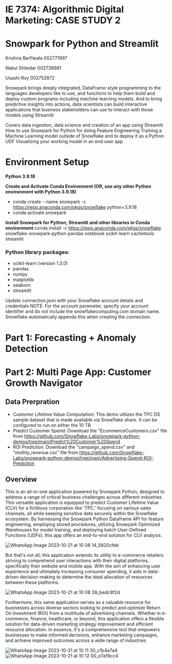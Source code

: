 # IE 7374: Algorithmic Digital Marketing: CASE STUDY 2 
# Snowpark for Python and Streamlit

Krishna Barfiwala
002771997

Nakul Shiledar 
002738981

Usashi Roy
002752872


Snowpark brings deeply integrated, DataFrame-style programming to the languages developers like to use, and functions to help them build and deploy custom programs including machine learning models. And to bring predictive insights into actions, data scientists can build interactive applications that business stakeholders can use to interact with those models using Streamlit

Covers data ingestion, data science and creation of an app using Streamlit
How to use Snowpark for Python for doing Feature Engineering
Training a Machine Learning model outside of Snowflake and to deploy it as a Python UDF
Visualizing your working model in an end user app

# Environment Setup
**Python 3.9.18**

**Create and Activate Conda Environment (OR, use any other Python environment with Python 3.9.18)**
* conda create --name snowpark -c https://repo.anaconda.com/pkgs/snowflake python=3.9.18
* conda activate snowpark
  
**Install Snowpark for Python, Streamlit and other libraries in Conda environment**
conda install -c https://repo.anaconda.com/pkgs/snowflake snowflake-snowpark-python pandas notebook scikit-learn cachetools streamlit

### Python library packages:
* scikit-learn (version 1.3.0)
* pandas
* numpy
* matplotlib
* seaborn
* streamlit
  
Update connection.json with your Snowflake account details and credentials
NOTE: For the account parameter, specify your account identifier and do not include the snowflakecomputing.com domain name. Snowflake automatically appends this when creating the connection.

# Part 1: Forecasting + Anomaly Detection

# Part 2: Multi Page App: Customer Growth Navigator

## Data Prerpration
* Customer Lifetime Value Computation: This demo utilizes the TPC DS sample dataset that is made available via Snowflake share. It can be configured to run on either the 10 TB
* Predict Customer Spend: Download the "EcommerceCustomers.csv" file from https://github.com/Snowflake-Labs/snowpark-python-demos/tree/main/Predict%20Customer%20Spend 
* ROI Prediction: Download the "campaign_spend.csv" and “mothly_revenue.csv” file from https://github.com/Snowflake-Labs/snowpark-python-demos/tree/main/Advertising-Spend-ROI-Prediction

## Overview
This is an all-in-one application powered by Snowpark Python, designed to address a range of critical business challenges across different industries. This versatile application is equipped to predict Customer Lifetime Value (CLV) for a fictitious corporation like 'TPC,' focusing on various sales channels, all while keeping sensitive data securely within the Snowflake ecosystem. By harnessing the Snowpark Python Dataframe API for feature engineering, employing stored procedures, utilizing Snowpark Optimized Warehouses for model training, and deploying batch User-Defined Functions (UDFs), this app offers an end-to-end solution for CLV analysis.

![WhatsApp Image 2023-10-21 at 10 06 14_5620cfeb](https://github.com/AlgoDM-Fall2023-Team11/CaseStudy2/assets/69983754/b95bf6ba-15d6-47db-a337-c37757043ab1)


But that's not all; this application extends its utility to e-commerce retailers striving to comprehend user interactions with their digital platforms, specifically their website and mobile app. With the aim of enhancing user experience and ultimately increasing consumer spending, it aids in data-driven decision-making to determine the ideal allocation of resources between these platforms.

![WhatsApp Image 2023-10-21 at 10 08 39_bedc9f2d](https://github.com/AlgoDM-Fall2023-Team11/CaseStudy2/assets/69983754/88a11374-334a-4708-802f-59fb14170b33)

Furthermore, this same application serves as a valuable resource for businesses across diverse sectors looking to predict and optimize Return On Investment (ROI) from a multitude of advertising channels. Whether in e-commerce, finance, healthcare, or beyond, this application offers a flexible solution for data-driven marketing strategy improvement and efficient resource allocation. In essence, it's a comprehensive tool that empowers businesses to make informed decisions, enhance marketing campaigns, and achieve improved outcomes across a wide range of industries

![WhatsApp Image 2023-10-21 at 10 11 30_c1b4a7a4](https://github.com/AlgoDM-Fall2023-Team11/CaseStudy2/assets/69983754/ca1e6ad2-7693-498e-b9e1-2b17407157f2)
![WhatsApp Image 2023-10-21 at 10 12 00_e7af9cc4](https://github.com/AlgoDM-Fall2023-Team11/CaseStudy2/assets/69983754/b5e9f676-fadf-4353-8f31-269fdfddec72)
